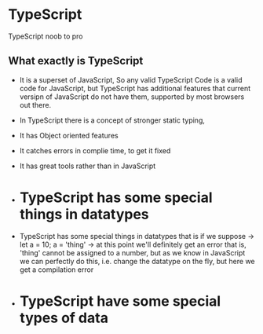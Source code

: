 # TypeScript
TypeScript noob to pro

## What exactly is TypeScript
- It is a superset of JavaScript, So any valid TypeScript Code is a valid code for JavaScript, but TypeScript has additional features that current versipn of JavaScript do not have them, supported by most browsers out there.

- In TypeScript there is a concept of stronger static typing,
- It has Object oriented features
- It catches errors in complie time, to get it fixed
- It has great tools rather than in JavaScript


- # TypeScript has some special things in datatypes 
- TypeScript has some special things in datatypes that is if we suppose
-> let a = 10;
a = 'thing' -> at this point we'll definitely get an error that is, 'thing' cannot be assigned to a number, but as we know in JavaScript we can perfectly do this, i.e. change the datatype on the fly, but here we get a compilation error 

- # TypeScript have some special types of data